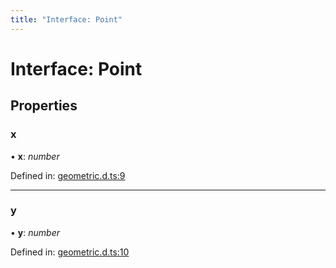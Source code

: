 ```yaml
---
title: "Interface: Point"
---
```


# Interface: Point

## Properties

### x

• **x**: *number*

Defined in: [geometric.d.ts:9](https://github.com/chartjs/Chart.js/blob/b319f2cf/types/geometric.d.ts#L9)

___

### y

• **y**: *number*

Defined in: [geometric.d.ts:10](https://github.com/chartjs/Chart.js/blob/b319f2cf/types/geometric.d.ts#L10)
